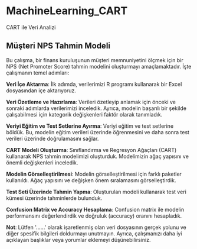 # MachineLearning_CART
CART ile Veri Analizi
## Müşteri NPS Tahmin Modeli ##

Bu çalışma, bir finans kuruluşunun müşteri memnuniyetini ölçmek için bir NPS (Net Promoter Score) tahmin modelini oluşturmayı amaçlamaktadır. İşte çalışmanın temel adımları:

 **Veri İçe Aktarma**:
 İlk adımda, verilerimizi R programı kullanarak bir Excel dosyasından içe aktarıyoruz.

**Veri Özetleme ve Hazırlama**: 
Verileri özetleyip anlamak için önceki ve sonraki adımlarda verilerimizi inceledik. Ayrıca, modelin başarılı bir şekilde çalışabilmesi için kategorik değişkenleri faktör olarak tanımladık.

 **Veriyi Eğitim ve Test Setlerine Ayırma**: 
 Veriyi eğitim ve test setlerine böldük. Bu, modelin eğitim verileri üzerinde öğrenmesini ve daha sonra test verileri üzerinde doğrulamasını sağlar.

 **CART Modeli Oluşturma**: 
 Sınıflandırma ve Regresyon Ağaçları (CART) kullanarak NPS tahmin modelimizi oluşturduk. Modelimizin ağaç yapısını ve önemli değişkenleri inceledik.

**Modelin Görselleştirilmesi**: 
Modelin görselleştirilmesi için farklı paketler kullanıldı. Ağaç yapısını ve değişken önem sıralamasını görselleştirdik.

**Test Seti Üzerinde Tahmin Yapma**: 
Oluşturulan modeli kullanarak test veri kümesi üzerinde tahminlerde bulunduk.

**Confusion Matrix ve Accuracy Hesaplama**: 
Confusion matrix ile modelin performansını değerlendirdik ve doğruluk (accuracy) oranını hesapladık.

**Not**: Lütfen '......' olarak işaretlenmiş olan veri dosyasının gerçek yolunu ve diğer spesifik bilgileri doldurmayı unutmayın. Ayrıca, çalışmanızı daha iyi açıklayan başlıklar veya yorumlar eklemeyi düşünebilirsiniz.
